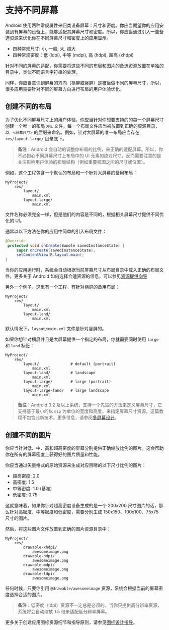 # 支持不同屏幕

Android 使用两种常规属性来归类设备屏幕：尺寸和密度。你应当期望你的应用安装到有屏幕的设备上，能够适配其屏幕尺寸和密度。所以，你应当通过引入一些备选资源来优化你在不同屏幕尺寸和密度上的应用显示。

* 四种常规尺寸: 小, 一般, 大, 超大  
* 四种常规密度：低 (ldpi), 中等 (mdpi), 高 (hdpi), 超高 (xhdpi)

针对不同的屏幕的适配，你需要将这些不同的布局和图片的备选资源放置在单独的目录中，类似不同语言字符串的处理。

同样，你应当意识到屏幕的方向（横屏或竖屏）是被当做不同的屏幕尺寸，所以，很多应用需要针对不同的屏幕方向进行布局的用户体验优化。

## 创建不同的布局

为了优化不同屏幕尺寸上的用户体验，你应当针对你想要支持的的每一个屏幕尺寸创建一个唯一的布局 `XML` 文件。每一个布局文件应当被放置到正确的资源目录，以 `-<屏幕尺寸>` 的后缀来命名。例如，针对大屏幕的唯一布局应当存在 `res/layout-large/` 目录底下。

> **备注**：Android 会自动的调整你布局的比例，来正确的适配屏幕。所以，你不必担心不同屏幕尺寸上布局中的 UI 元素的绝对尺寸，反而需要注意的是关注影响用户体验的布局结构（例如重要视图之间的尺寸或位置）。

例如，这个工程包含一个默认的布局和一个针对大屏幕的备用布局：

```
MyProject/
    res/
        layout/
            main.xml
        layout-large/
            main.xml
```

文件名称必须完全一样，但是他们的内容是不同的，根据相关屏幕尺寸提供不同优化的 UI。

通常以以下方法在你的应用中简单的引入布局文件：

``` Java
@Override
 protected void onCreate(Bundle savedInstanceState) {
     super.onCreate(savedInstanceState);
     setContentView(R.layout.main);
}
```

当你的应用运行时，系统会自动根据当前屏幕尺寸从布局目录中载入正确的布局文件。更多关于 Android 如何选择合适资源的信息，可以参见[资源提供向导](https://developer.android.com/guide/topics/resources/providing-resources.html#BestMatch)

另外一个例子，这里有一个工程，有针对横屏的备用布局：

```
MyProject/
    res/
        layout/
            main.xml
        layout-land/
            main.xml
```

默认情况下，`layout/main.xml` 文件是针对竖屏的。

如果你想针对横屏并且是大屏幕提供一个指定的布局，你就需要同时使用 `large` 和 `land` 标签：

```
MyProject/
    res/
        layout/              # default (portrait)
            main.xml
        layout-land/         # landscape
            main.xml
        layout-large/        # large (portrait)
            main.xml
        layout-large-land/   # large landscape
            main.xml
```

> **备注**：Android 3.2 及以上系统，支持一个先进的方法来定义屏幕尺寸，它支持基于最小的以 `dip` 为单位的宽度和高度，来指定屏幕尺寸资源。这篇教程不包含此新技术。更多信息，请参阅[多屏幕设计](https://developer.android.com/training/multiscreen/index.html)。

## 创建不同的图片

你应当针对低、中、高和超高密度的屏幕分别提供正确缩放比例的图片。这会帮助你在所有的屏幕密度上获得好的图片质量和性能。

你应当通过矢量格式的原始资源来生成对应目睹的以下尺寸比例的图片：

* 超高密度: 2.0
* 高密度: 1.5
* 中等密度: 1.0 (基准)
* 低密度: 0.75

这就意味着，如果你针对超高密度设备生成的是一个 200x200 尺寸图片的话，那么针对高密度、中等密度和低密度，需要分别生成 150x150、100x100、75x75 尺寸的图片。

然后，将这些图片文件放置到正确的图片资源目录中：

```
MyProject/
    res/
        drawable-xhdpi/
            awesomeimage.png
        drawable-hdpi/
            awesomeimage.png
        drawable-mdpi/
            awesomeimage.png
        drawable-ldpi/
            awesomeimage.png
```

任何时候，只要你引用 `@drawable/awesomeimage` 资源，系统会根据当前的屏幕密度选择合适的图片。

> **备注**：低密度（ldpi）资源不一定总是必须的。当你只提供高分辨率资源，系统将会自动缩放 1.5 倍来适配低分辨率屏幕。

更多关于创建应用图标资源细节和指导原则，请参见[图标设计指导](https://material.google.com/style/icons.html)。



















